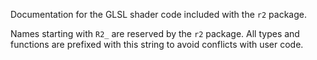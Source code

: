 Documentation for the GLSL shader code included with the `r2` package.

Names starting with `R2_` are reserved by the `r2` package. All types
and functions are prefixed with this string to avoid conflicts with
user code.

